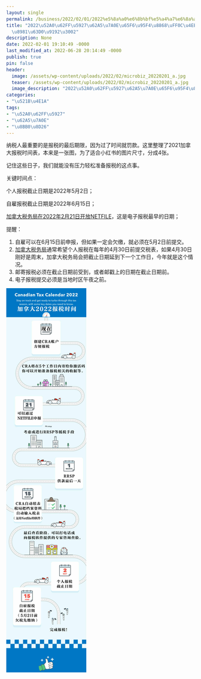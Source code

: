 ```yaml
---
layout: single
permalink: /business/2022/02/01/2022%e5%8a%a0%e6%8b%bf%e5%a4%a7%e6%8a%a5%e7%a8%8e%e6%97%b6%e9%97%b4%e8%a1%a8%ef%bc%8c%e4%bb%a5%e5%8f%8a%e9%87%8d%e8%a6%81%e6%8f%90%e9%86%92%e3%80%82/
title: "2022\u52A0\u62FF\u5927\u62A5\u7A0E\u65F6\u95F4\u8868\uFF0C\u4EE5\u53CA\u91CD\
  \u8981\u63D0\u9192\u3002"
description: None
date: 2022-02-01 19:10:49 -0000
last_modified_at: 2022-06-28 20:14:49 -0000
publish: true
pin: false
header:
  image: /assets/wp-content/uploads/2022/02/microbiz_20220201_a.jpg
  teaser: /assets/wp-content/uploads/2022/02/microbiz_20220201_a.jpg
  image_description: "2022\u52A0\u62FF\u5927\u62A5\u7A0E\u65F6\u95F4\u8868"
categories:
- "\u521B\u4E1A"
tags:
- "\u52A0\u62FF\u5927"
- "\u62A5\u7A0E"
- "\u8BB0\u8D26"
---
```

纳税人最重要的是报税的最后期限，因为过了时间就罚款。这里整理了2021加拿大报税时间表，本来是一张图，为了适合小红书的图片尺寸，分成4张。

记住这些日子，我们就能没有压力轻松准备报税的这点事。

关键时间点：

个人报税截止日期是2022年5月2日；

自雇报税截止日期是2022年6月15日；

[加拿大税务局在2022年2月21日开放NETFILE](https://www.canada.ca/en/revenue-agency/services/e-services/e-services-individuals/netfile-overview.html)，这是电子报税最早的日期；

提醒：

  1. 自雇可以在6月15日前申报，但如果一定会欠缴，就必须在5月2日前提交。
  2. [加拿大税务局](https://www.canada.ca/en/revenue-agency.html)通常希望个人报税在每年的4月30日前提交税表，如果4月30日刚好是周末，加拿大税务局会把截止日期延到下一个工作日，今年就是这个情况。
  3. 邮寄报税必须在截止日期前受到，或者邮戳上的日期在截止日期前。
  4. 电子报税提交必须是当地时区午夜之前。

![](/assets/wp-content/uploads/2022/02/microbiz_20220201-scaled.jpg)
